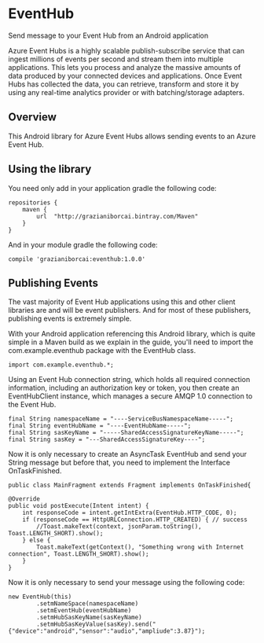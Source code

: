 # EventHub
Send message to your Event Hub from an Android application

Azure Event Hubs is a highly scalable publish-subscribe service that can ingest millions of events per second and stream them into multiple applications. This lets you process and analyze the massive amounts of data produced by your connected devices and applications. Once Event Hubs has collected the data, you can retrieve, transform and store it by using any real-time analytics provider or with batching/storage adapters.


## Overview

This Android library for Azure Event Hubs allows sending events to an Azure Event Hub. 


## Using the library

You need only add in your application gradle the following code:

    repositories {
        maven {
            url  "http://grazianiborcai.bintray.com/Maven"
        }
    }
    
And in your module gradle the following code:
    
    compile 'grazianiborcai:eventhub:1.0.0'

## Publishing Events

The vast majority of Event Hub applications using this and other client libraries are and will be event publishers. And for most of these publishers, publishing events is extremely simple.

With your Android application referencing this Android library, which is quite simple in a Maven build as we explain in the guide, you'll need to import the com.example.eventhub package with the EventHub class.

    import com.example.eventhub.*;
    
Using an Event Hub connection string, which holds all required connection information, including an authorization key or token, you then create an EventHubClient instance, which manages a secure AMQP 1.0 connection to the Event Hub.

    final String namespaceName = "----ServiceBusNamespaceName-----";
    final String eventHubName = "----EventHubName-----";
    final String sasKeyName = "-----SharedAccessSignatureKeyName-----";
    final String sasKey = "---SharedAccessSignatureKey----";

Now it is only necessary to create an AsyncTask EventHub and send your String message but before that, you need to implement the Interface OnTaskFinished.

    public class MainFragment extends Fragment implements OnTaskFinished{
    
    @Override
    public void postExecute(Intent intent) {
        int responseCode = intent.getIntExtra(EventHub.HTTP_CODE, 0);
        if (responseCode == HttpURLConnection.HTTP_CREATED) { // success
            //Toast.makeText(context, jsonParam.toString(), Toast.LENGTH_SHORT).show();
        } else {
            Toast.makeText(getContext(), "Something wrong with Internet connection", Toast.LENGTH_SHORT).show();
        }
    }
    
Now it is only necessary to send your message using the following code:
    
    new EventHub(this)
            .setmNameSpace(namespaceName)
            .setmEventHub(eventHubName)
            .setmHubSasKeyName(sasKeyName)
            .setmHubSasKeyValue(sasKey).send("{"device":"android","sensor":"audio","ampliude":3.87}");


